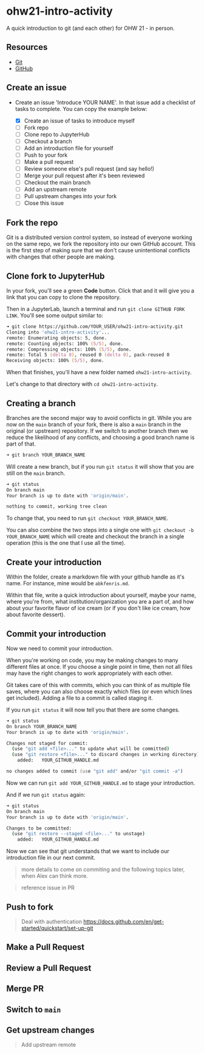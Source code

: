 # ohw21-intro-activity

A quick introduction to git (and each other) for OHW 21 - in person.

## Resources

-   [Git](https://oceanhackweek.github.io/ohw-resources/prep/git/)
-   [GitHub](https://oceanhackweek.github.io/ohw-resources/prep/github/)

## Create an issue

-   Create an issue 'Introduce YOUR NAME'. In that issue add a checklist of tasks to complete. You can copy the example below:


    - [x] Create an issue of tasks to introduce myself
    - [ ] Fork repo
    - [ ] Clone repo to JupyterHub
    - [ ] Checkout a branch
    - [ ] Add an introduction file for yourself
    - [ ] Push to your fork
    - [ ] Make a pull request
    - [ ] Review someone else's pull request (and say hello!)
    - [ ] Merge your pull request after it's been reviewed
    - [ ] Checkout the main branch
    - [ ] Add an upstream remote
    - [ ] Pull upstream changes into your fork
    - [ ] Close this issue

## Fork the repo

Git is a distributed version control system, so instead of everyone working on the same repo, we fork the repository into our own GitHub account. 
This is the first step of making sure that we don't cause unintentional conflicts with changes that other people are making.

## Clone fork to JupyterHub

In your fork, you'll see a green **Code** button. Click that and it will give you a link that you can copy to clone the repository.

Then in a JupyterLab, launch a terminal and run `git clone GITHUB FORK LINK`. You'll see some output similar to:

```zsh
➜ git clone https://github.com/YOUR_USER/ohw21-intro-activity.git
Cloning into 'ohw21-intro-activity'...
remote: Enumerating objects: 5, done.
remote: Counting objects: 100% (5/5), done.
remote: Compressing objects: 100% (5/5), done.
remote: Total 5 (delta 0), reused 0 (delta 0), pack-reused 0
Receiving objects: 100% (5/5), done.
```

When that finishes, you'll have a new folder named `ohw21-intro-activity`.

Let's change to that directory with `cd ohw21-intro-activity`.

## Creating a branch

Branches are the second major way to avoid conflicts in git. While you are now on the `main` branch of your fork, there is also a `main` branch in the original (or upstream) repository.
If we switch to another branch then we reduce the likelihood of any conflicts, and choosing a good branch name is part of that.

```zsh
➜ git branch YOUR_BRANCH_NAME
```

Will create a new branch, but if you run `git status` it will show that you are still on the `main` branch.

```zsh
➜ git status
On branch main
Your branch is up to date with 'origin/main'.

nothing to commit, working tree clean
```

To change that, you need to run `git checkout YOUR_BRANCH_NAME`.

You can also combine the two steps into a single one with `git checkout -b YOUR_BRANCH_NAME` which will create and checkout the branch in a single operation (this is the one that I use all the time).

## Create your introduction

Within the folder, create a markdown file with your github handle as it's name. For instance, mine would be `abkfenris.md`.

Within that file, write a quick introduction about yourself, maybe your name, where you're from, what institution/organization you are a part of, and how about your favorite flavor of ice cream (or if you don't like ice cream, how about favorite dessert).

## Commit your introduction

Now we need to commit your introduction.

When you're working on code, you may be making changes to many different files at once.
If you choose a single point in time, then not all files may have the right changes to work appropriately with each other.

Git takes care of this with commits, which you can think of as multiple file saves, where you can also choose exactly which files (or even which lines get included).
Adding a file to a commit is called staging it.

If you run `git status` it will now tell you that there are some changes.

```zsh
➜ git status
On branch YOUR_BRANCH_NAME
Your branch is up to date with 'origin/main'.

Changes not staged for commit:
  (use "git add <file>..." to update what will be committed)
  (use "git restore <file>..." to discard changes in working directory)
	added:   YOUR_GITHUB_HANDLE.md

no changes added to commit (use "git add" and/or "git commit -a")
```

Now we can run `git add YOUR_GITHUB_HANDLE.md` to stage your introduction.

And if we run `git status` again:

```zsh
➜ git status
On branch main
Your branch is up to date with 'origin/main'.

Changes to be committed:
  (use "git restore --staged <file>..." to unstage)
	added:   YOUR_GITHUB_HANDLE.md
```

Now we can see that git understands that we want to include our introduction file in our next commit.

> more details to come on commiting and the following topics later, when Alex can think more.

> reference issue in PR

## Push to fork

> Deal with authentication <https://docs.github.com/en/get-started/quickstart/set-up-git>

## Make a Pull Request

## Review a Pull Request

## Merge PR

## Switch to `main`

## Get upstream changes

> Add upstream remote
